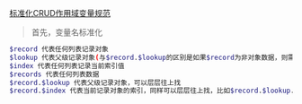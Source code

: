 [标准化CRUD作用域变量规范](https://github.com/alibaba/formily/discussions/3207)
> 首先，变量名标准化
  ```sh
  $record 代表任何列表记录对象
  $lookup 代表父级记录对象(与$record.$lookup的区别是如果$record为非对象数据，则需要通过$lookup获取)
  $index 代表任何列表记录当前索引值
  $records 代表任何列表数据
  $record.$lookup 代表父级记录对象，可以层层往上找
  $record.$index 代表当前记录对象的索引，同样可以层层往上找，比如$record.$lookup.$index or $record.$lookup.$lookup.$index
  ```
